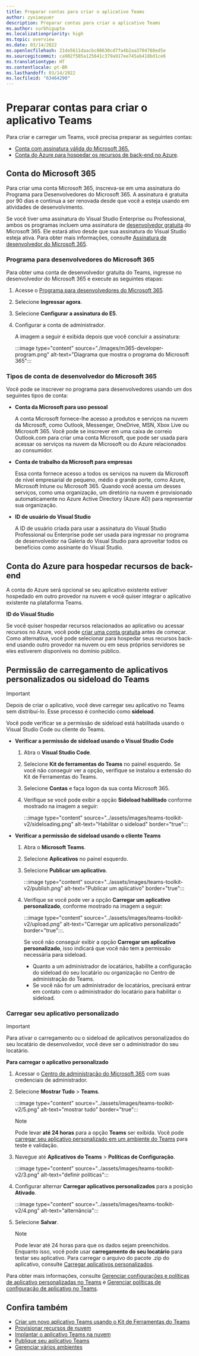 ```yaml
---
title: Preparar contas para criar o aplicativo Teams
author: zyxiaoyuer
description: Preparar contas para criar o aplicativo Teams
ms.author: surbhigupta
ms.localizationpriority: high
ms.topic: overview
ms.date: 03/14/2022
ms.openlocfilehash: 21de5611daacbc00630cd7fa4b2aa3704788ed5e
ms.sourcegitcommit: ca902f505a125641c379a917ee745ab418bd1ce6
ms.translationtype: HT
ms.contentlocale: pt-BR
ms.lasthandoff: 03/14/2022
ms.locfileid: "63464290"
---
```

# <a name="prepare-accounts-to-build-teams-apps"></a>Preparar contas para criar o aplicativo Teams

Para criar e carregar um Teams, você precisa preparar as seguintes contas:

* [Conta com assinatura válida do Microsoft 365.](accounts.md#microsoft-365-account)
* [Conta do Azure para hospedar os recursos de back-end no Azure](accounts.md#azure-account-to-host-backend-resources).

## <a name="microsoft-365-account"></a>Conta do Microsoft 365

Para criar uma conta Microsoft 365, inscreva-se em uma assinatura do Programa para Desenvolvedores do Microsoft 365. A assinatura é gratuita por 90 dias e continua a ser renovada desde que você a esteja usando em atividades de desenvolvimento.

Se você tiver uma assinatura do Visual Studio Enterprise ou Professional, ambos os programas incluem uma assinatura de [desenvolvedor gratuita](https://aka.ms/MyVisualStudioBenefits) do Microsoft 365. Ele estará ativo desde que sua assinatura do Visual Studio esteja ativa. Para obter mais informações, consulte [Assinatura de desenvolvedor do Microsoft 365](https://developer.microsoft.com/microsoft-365/dev-program).

### <a name="microsoft-365-developer-program"></a>Programa para desenvolvedores do Microsoft 365

Para obter uma conta de desenvolvedor gratuita do Teams, ingresse no desenvolvedor do Microsoft 365 e execute as seguintes etapas:

1. Acesse o [Programa para desenvolvedores do Microsoft 365](https://developer.microsoft.com/microsoft-365/dev-program).
2. Selecione **Ingressar agora**.
3. Selecione **Configurar a assinatura do E5**.
4. Configurar a conta de administrador.

   A imagem a seguir é exibida depois que você concluir a assinatura:

    :::image type="content" source="./images/m365-developer-program.png" alt-text="Diagrama que mostra o programa do Microsoft 365":::

### <a name="microsoft-365-developer-account-types"></a>Tipos de conta de desenvolvedor do Microsoft 365

Você pode se inscrever no programa para desenvolvedores usando um dos seguintes tipos de conta:

- **Conta da Microsoft para uso pessoal**

    A conta Microsoft fornece-lhe acesso a produtos e serviços na nuvem da Microsoft, como Outlook, Messenger, OneDrive, MSN, Xbox Live ou Microsoft 365. Você pode se inscrever em uma caixa de correio Outlook.com para criar uma conta Microsoft, que pode ser usada para acessar os serviços na nuvem da Microsoft ou do Azure relacionados ao consumidor.

- **Conta de trabalho da Microsoft para empresas**

     Essa conta fornece acesso a todos os serviços na nuvem da Microsoft de nível empresarial de pequeno, médio e grande porte, como Azure, Microsoft Intune ou Microsoft 365. Quando você acessa um desses serviços, como uma organização, um diretório na nuvem é provisionado automaticamente no Azure Active Directory (Azure AD) para representar sua organização.

- **ID de usuário do Visual Studio**

    A ID de usuário criada para usar a assinatura do Visual Studio Professional ou Enterprise pode ser usada para ingressar no programa de desenvolvedor na Galeria do Visual Studio para aproveitar todos os benefícios como assinante do Visual Studio.

## <a name="azure-account-to-host-backend-resources"></a>Conta do Azure para hospedar recursos de back-end

A conta do Azure será opcional se seu aplicativo existente estiver hospedado em outro provedor na nuvem e você quiser integrar o aplicativo existente na plataforma Teams.

**ID do Visual Studio**

Se você quiser hospedar recursos relacionados ao aplicativo ou acessar recursos no Azure, você pode [criar uma conta gratuita](https://azure.microsoft.com/free/) antes de começar. Como alternativa, você pode selecionar para hospedar seus recursos back-end usando outro provedor na nuvem ou em seus próprios servidores se eles estiverem disponíveis no domínio público.

## <a name="teams-custom-app-upload-or-sideload-permission"></a>Permissão de carregamento de aplicativos personalizados ou sideload do Teams

> [!IMPORTANT]
> Depois de criar o aplicativo, você deve carregar seu aplicativo no Teams sem distribuí-lo. Esse processo é conhecido como **sideload**.

   Você pode verificar se a permissão de sideload está habilitada usando o Visual Studio Code ou cliente do Teams.

* **Verificar a permissão de sideload usando o Visual Studio Code**

    1. Abra o **Visual Studio Code**.
    1. Selecione **Kit de ferramentas do Teams** no painel esquerdo. Se você não conseguir ver a opção, verifique se instalou a extensão do Kit de Ferramentas do Teams.
    1. Selecione **Contas** e faça logon da sua conta Microsoft 365.
    1. Verifique se você pode exibir a opção **Sideload habilitado** conforme mostrado na imagem a seguir:

       :::image type="content" source="../assets/images/teams-toolkit-v2/sideloading.png" alt-text="Habilitar o sideload" border="true":::

* **Verificar a permissão de sideload usando o cliente Teams**

    1. Abra o **Microsoft Teams**.
    2. Selecione **Aplicativos** no painel esquerdo.
    3. Selecione **Publicar um aplicativo**.

       :::image type="content" source="../assets/images/teams-toolkit-v2/publish.png" alt-text="Publicar um aplicativo" border="true":::

    4. Verifique se você pode ver a opção **Carregar um aplicativo personalizado**, conforme mostrado na imagem a seguir:

       :::image type="content" source="../assets/images/teams-toolkit-v2/upload.png" alt-text="Carregar um aplicativo personalizado" border="true":::.

        Se você não conseguir exibir a opção **Carregar um aplicativo personalizado**, isso indicará que você não tem a permissão necessária para sideload.
        * Quanto a um administrador de locatários, habilite a configuração do sideload do seu locatário ou organização no Centro de administração do Teams.
        * Se você não for um administrador de locatários, precisará entrar em contato com o administrador do locatário para habilitar o sideload.

### <a name="upload-your-custom-app"></a>Carregar seu aplicativo personalizado

> [!IMPORTANT]
> Para ativar o carregamento ou o sideload de aplicativos personalizados do seu locatário de desenvolvedor, você deve ser o administrador do seu locatário.

**Para carregar o aplicativo personalizado**

1. Acessar o [Centro de administração do Microsoft 365](https://admin.microsoft.com/Adminportal/Home?source=applauncher#/homepage#/) com suas credenciais de administrador.

2. Selecione **Mostrar Tudo** > **Teams**.

    :::image type="content" source="../assets/images/teams-toolkit-v2/5.png" alt-text="mostrar tudo" border="true":::

   > [!Note]
   > Pode levar **até 24 horas** para a opção **Teams** ser exibida. Você pode [carregar seu aplicativo personalizado em um ambiente do Teams](/microsoftteams/upload-custom-apps) para teste e validação.

3. Navegue até **Aplicativos do Teams** > **Políticas de Configuração**.

   :::image type="content" source="../assets/images/teams-toolkit-v2/3.png" alt-text="definir políticas":::

4. Configurar alternar **Carregar aplicativos personalizados** para a posição **Ativado**.

   :::image type="content" source="../assets/images/teams-toolkit-v2/4.png" alt-text="alternância":::

5. Selecione **Salvar**.

   > [!Note]
   > Pode levar até 24 horas para que os dados sejam preenchidos. Enquanto isso, você pode usar **carregamento do seu locatário** para testar seu aplicativo. Para carregar o arquivo do pacote .zip do aplicativo, consulte [Carregar aplicativos personalizados](/microsoftteams/teams-app-setup-policies).

Para obter mais informações, consulte [Gerenciar configurações e políticas de aplicativo personalizadas no Teams](/microsoftteams/teams-custom-app-policies-and-settings) e [Gerenciar políticas de configuração de aplicativo no Teams](/microsoftteams/teams-app-setup-policies).

## <a name="see-also"></a>Confira também

* [Criar um novo aplicativo Teams usando o Kit de Ferramentas do Teams](create-new-project.md)
* [Provisionar recursos de nuvem](provision.md)
* [Implantar o aplicativo Teams na nuvem](deploy.md)
* [Publique seu aplicativo Teams](TeamsFx-collaboration.md)
* [Gerenciar vários ambientes](TeamsFx-multi-env.md)